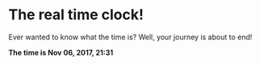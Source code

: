 # The real time clock!

Ever wanted to know what the time is? Well, your journey is about to end!

**The time is Nov 06, 2017, 21:31**